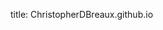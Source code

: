 title: ChristopherDBreaux.github.io
<p align="center">
  <embed src="attachments/profile%20crop.jpg" width="80%" height="80%">
</p>

